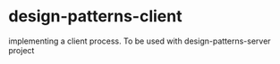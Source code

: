 # design-patterns-client
implementing a client process. To be used with design-patterns-server project
